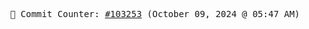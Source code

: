 <p align="center">
    <samp>
        📮 Commit Counter: <a href="https://github.com/Javascript-void0/Javascript-void0/commits/main">#103253</a> (October 09, 2024 @ 05:47 AM)
    </samp>
</p>